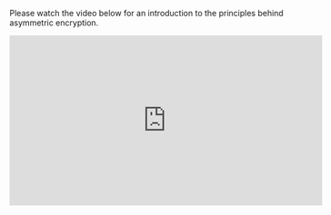 Please watch the video below for an introduction to the principles behind asymmetric encryption.

<iframe width="550" height="300" src="https://www.youtube.com/embed/wXB-V_Keiu8" frameborder="0" allowfullscreen></iframe>

